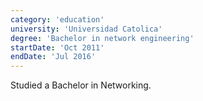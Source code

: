 ```yaml
---
category: 'education'
university: 'Universidad Catolica'
degree: 'Bachelor in network engineering'
startDate: 'Oct 2011'
endDate: 'Jul 2016'
---
```


Studied a Bachelor in Networking.

